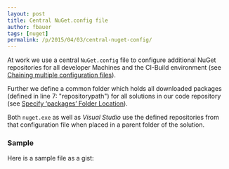 ```yaml
---
layout: post
title: Central NuGet.config file
author: fbauer
tags: [nuget]
permalink: /p/2015/04/03/central-nuget-config/
---
```


At work we use a central `NuGet.config` file to configure additional NuGet repositories for all developer Machines and the CI-Build environment (see [Chaining multiple configuration files](http://docs.nuget.org/consume/nuget-config-file#chaining-multiple-configuration-files)).

Further we define a common folder which holds all downloaded packages (defined in line 7: "repositorypath") for all solutions in our code repository (see [Specify ‘packages’ Folder Location](http://docs.nuget.org/Release-Notes/NuGet-2.1#specify-‘packages’-folder-location)).

Both `nuget.exe` as well as _Visual Studio_ use the defined repositories from that configuration file when placed in a parent folder of the solution.



### Sample

Here is a sample file as a gist:

<script src="https://gist.github.com/fbau3r/cf80320b620b241d028f.js"></script>
